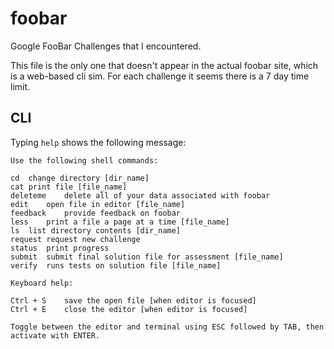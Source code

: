 # foobar
Google FooBar Challenges that I encountered.

This file is the only one that doesn't appear in the actual foobar site, which is a web-based cli sim.
For each challenge it seems there is a 7 day time limit.

## CLI

Typing `help` shows the following message:

```
Use the following shell commands:

cd	change directory [dir_name]
cat	print file [file_name]
deleteme	delete all of your data associated with foobar
edit	open file in editor [file_name]
feedback	provide feedback on foobar
less	print a file a page at a time [file_name]
ls	list directory contents [dir_name]
request	request new challenge
status	print progress
submit	submit final solution file for assessment [file_name]
verify	runs tests on solution file [file_name]

Keyboard help:

Ctrl + S	save the open file [when editor is focused]
Ctrl + E	close the editor [when editor is focused]

Toggle between the editor and terminal using ESC followed by TAB, then activate with ENTER.
```
